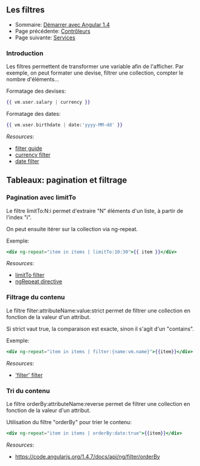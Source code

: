 ## Les filtres

* Sommaire: [Démarrer avec Angular 1.4](01.00.angular-bases.documentation-fr.md)
* Page précédente: [Contrôleurs](01.05.controllers-fr.md)
* Page suivante: [Services](01.07.services-fr.md)

### Introduction

Les filtres permettent de transformer une variable afin de l'afficher. Par exemple, on peut formater une devise, filtrer une collection, compter le nombre d'éléments...

Formatage des devises:

``` handlebars
{{ vm.user.salary | currency }}
```

Formatage des dates:

``` handlebars
{{ vm.user.birthdate | date:'yyyy-MM-dd' }}
```

*Resources*: 

* [filter guide](https://docs.angularjs.org/guide/filter)
* [currency filter](https://code.angularjs.org/1.4.7/docs/api/ng/filter/currency)
* [date filter](https://code.angularjs.org/1.4.7/docs/api/ng/filter/date)

## Tableaux: pagination et filtrage

### Pagination avec limitTo

Le filtre limitTo:N:i permet d'extraire "N" éléments d'un liste, à partir de l'index "i".

On peut ensuite itérer sur la collection via ng-repeat.

Exemple: 

``` handlebars
<div ng-repeat="item in items | limitTo:10:30">{{ item }}</div>
```

*Resources*: 

* [limitTo filter](https://code.angularjs.org/1.4.7/docs/api/ng/filter/limitTo)
* [ngRepeat directive](https://code.angularjs.org/1.4.7/docs/api/ng/directive/ngRepeat)

### Filtrage du contenu

Le filtre filter:attributeName:value:strict permet de filtrer une collection en fonction de la valeur d'un attribut.

Si strict vaut true, la comparaison est exacte, sinon il s'agit d'un "contains".

Exemple:
``` handlebars
<div ng-repeat="item in items | filter:{name:vm.name}">{{item}}</div>
```

*Resources*: 

* ['filter' filter](https://code.angularjs.org/1.4.7/docs/api/ng/filter/filter)

### Tri du contenu

Le filtre orderBy:attributeName:reverse permet de filtrer une collection en fonction de la valeur d'un attribut.

Utilisation du filtre "orderBy" pour trier le contenu:
``` handlebars
<div ng-repeat="item in items | orderBy:date:true">{{item}}</div>
```
*Resources*: 

* https://code.angularjs.org/1.4.7/docs/api/ng/filter/orderBy